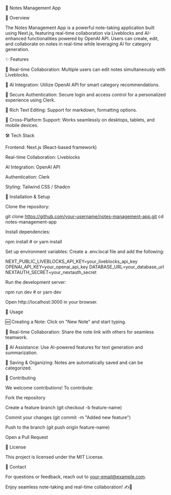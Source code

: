 📒 Notes Management App

🚀 Overview

The Notes Management App is a powerful note-taking application built using Next.js, featuring real-time collaboration via Liveblocks and AI-enhanced functionalities powered by OpenAI API. Users can create, edit, and collaborate on notes in real-time while leveraging AI for category generation.

✨ Features

📝 Real-time Collaboration: Multiple users can edit notes simultaneously with Liveblocks.

🤖 AI Integration: Utilize OpenAI API for smart category recommendations.

🔐 Secure Authentication: Secure login and access control for a personalized experience using Clerk.

📄 Rich Text Editing: Support for markdown, formatting options.

📱 Cross-Platform Support: Works seamlessly on desktops, tablets, and mobile devices.

🛠 Tech Stack

Frontend: Next.js (React-based framework)

Real-time Collaboration: Liveblocks

AI Integration: OpenAI API

Authentication: Clerk

Styling: Tailwind CSS / Shadcn

🔧 Installation & Setup

Clone the repository:

git clone https://github.com/your-username/notes-management-app.git
cd notes-management-app

Install dependencies:

npm install  # or yarn install

Set up environment variables: Create a .env.local file and add the following:

NEXT_PUBLIC_LIVEBLOCKS_API_KEY=your_liveblocks_api_key
OPENAI_API_KEY=your_openai_api_key
DATABASE_URL=your_database_url
NEXTAUTH_SECRET=your_nextauth_secret

Run the development server:

npm run dev  # or yarn dev

Open http://localhost:3000 in your browser.

📖 Usage

🆕 Creating a Note: Click on "New Note" and start typing.

📡 Real-time Collaboration: Share the note link with others for seamless teamwork.

🧠 AI Assistance: Use AI-powered features for text generation and summarization.

📂 Saving & Organizing: Notes are automatically saved and can be categorized.

🤝 Contributing

We welcome contributions! To contribute:

Fork the repository

Create a feature branch (git checkout -b feature-name)

Commit your changes (git commit -m "Added new feature")

Push to the branch (git push origin feature-name)

Open a Pull Request

📜 License

This project is licensed under the MIT License.

📩 Contact

For questions or feedback, reach out to your-email@example.com.

Enjoy seamless note-taking and real-time collaboration! ✍️🚀

